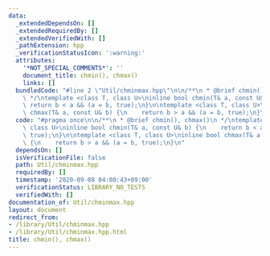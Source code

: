 ```yaml
---
data:
  _extendedDependsOn: []
  _extendedRequiredBy: []
  _extendedVerifiedWith: []
  _pathExtension: hpp
  _verificationStatusIcon: ':warning:'
  attributes:
    '*NOT_SPECIAL_COMMENTS*': ''
    document_title: chmin(), chmax()
    links: []
  bundledCode: "#line 2 \"Util/chminmax.hpp\"\n\n/**\n * @brief chmin(), chmax()\n\
    \ */\ntemplate <class T, class U>\ninline bool chmin(T& a, const U& b) {\n   \
    \ return b < a && (a = b, true);\n}\n\ntemplate <class T, class U>\ninline bool\
    \ chmax(T& a, const U& b) {\n    return b > a && (a = b, true);\n}\n"
  code: "#pragma once\n\n/**\n * @brief chmin(), chmax()\n */\ntemplate <class T,\
    \ class U>\ninline bool chmin(T& a, const U& b) {\n    return b < a && (a = b,\
    \ true);\n}\n\ntemplate <class T, class U>\ninline bool chmax(T& a, const U& b)\
    \ {\n    return b > a && (a = b, true);\n}\n"
  dependsOn: []
  isVerificationFile: false
  path: Util/chminmax.hpp
  requiredBy: []
  timestamp: '2020-09-08 04:00:43+09:00'
  verificationStatus: LIBRARY_NO_TESTS
  verifiedWith: []
documentation_of: Util/chminmax.hpp
layout: document
redirect_from:
- /library/Util/chminmax.hpp
- /library/Util/chminmax.hpp.html
title: chmin(), chmax()
---
```


